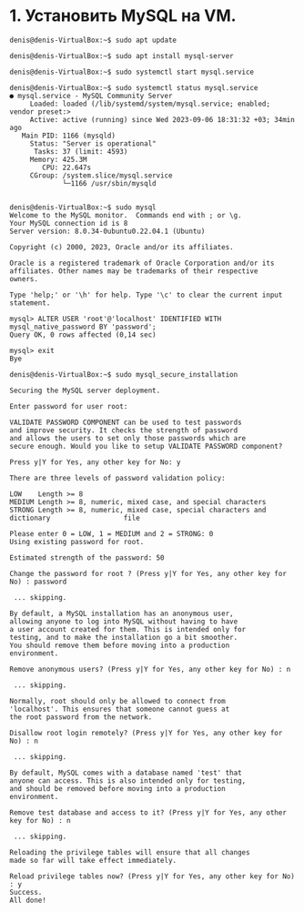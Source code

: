 <!-- Дедлайн: 14/09/2023

1. Установить MySQL на VM.
2. (**) Настроить Multi-Primary репликацию для MySQL на 2 VM согласно инструкции.
3. Создать схему БД clinic и наполнить её данными используя скрипты из https://github.com/tms-dos17-onl/_sandbox/tree/main/lecture18/mysql/initdb.d/data.
4. Создать бэкап базы данных clinic.
5. Написать следующие SQL запросы:
- Вывести всех врачей, работающих в терапевтическом отделении.
- Вывести в каких отделениях побывал каждый пациент.
- Обновить дату приёма для пациента Ивана Иванова на 2022-02-09.
- Удалить врача Андрея Быкова и все его приёмы.
- Добавить нового врача Фила Ричардса и новую пациентку Василису Васильеву и записать её к Филу Ричардсу на приём на 2022-02-14.
6. Восстановить базу данных clinic из бэкапа и проверить, что данные соответствуют состоянию базы данных до внесенных в предыдущем задании изменений.
7. Установить MongoDB
8. Создать БД clinic и наполнить её данными используя скрипты из https://github.com/tms-dos17-onl/_sandbox/tree/main/lecture18/mongo/initdb.d.
9. Написать выборочно 3 запроса из задания 4 для MongoDB используя mongosh команды.

** не обязательны к выполнению. Задачи на интерес -->

# 1. Установить MySQL на VM.
```
denis@denis-VirtualBox:~$ sudo apt update

denis@denis-VirtualBox:~$ sudo apt install mysql-server

denis@denis-VirtualBox:~$ sudo systemctl start mysql.service

denis@denis-VirtualBox:~$ sudo systemctl status mysql.service
● mysql.service - MySQL Community Server
     Loaded: loaded (/lib/systemd/system/mysql.service; enabled; vendor preset:>
     Active: active (running) since Wed 2023-09-06 18:31:32 +03; 34min ago
   Main PID: 1166 (mysqld)
     Status: "Server is operational"
      Tasks: 37 (limit: 4593)
     Memory: 425.3M
        CPU: 22.647s
     CGroup: /system.slice/mysql.service
             └─1166 /usr/sbin/mysqld


denis@denis-VirtualBox:~$ sudo mysql
Welcome to the MySQL monitor.  Commands end with ; or \g.
Your MySQL connection id is 8
Server version: 8.0.34-0ubuntu0.22.04.1 (Ubuntu)

Copyright (c) 2000, 2023, Oracle and/or its affiliates.

Oracle is a registered trademark of Oracle Corporation and/or its
affiliates. Other names may be trademarks of their respective
owners.

Type 'help;' or '\h' for help. Type '\c' to clear the current input statement.

mysql> ALTER USER 'root'@'localhost' IDENTIFIED WITH mysql_native_password BY 'password';
Query OK, 0 rows affected (0,14 sec)

mysql> exit
Bye
```
```
denis@denis-VirtualBox:~$ sudo mysql_secure_installation

Securing the MySQL server deployment.

Enter password for user root: 

VALIDATE PASSWORD COMPONENT can be used to test passwords
and improve security. It checks the strength of password
and allows the users to set only those passwords which are
secure enough. Would you like to setup VALIDATE PASSWORD component?

Press y|Y for Yes, any other key for No: y

There are three levels of password validation policy:

LOW    Length >= 8
MEDIUM Length >= 8, numeric, mixed case, and special characters
STRONG Length >= 8, numeric, mixed case, special characters and dictionary                  file

Please enter 0 = LOW, 1 = MEDIUM and 2 = STRONG: 0
Using existing password for root.

Estimated strength of the password: 50 

Change the password for root ? (Press y|Y for Yes, any other key for No) : password

 ... skipping.

By default, a MySQL installation has an anonymous user,
allowing anyone to log into MySQL without having to have
a user account created for them. This is intended only for
testing, and to make the installation go a bit smoother.
You should remove them before moving into a production
environment.

Remove anonymous users? (Press y|Y for Yes, any other key for No) : n

 ... skipping.

Normally, root should only be allowed to connect from
'localhost'. This ensures that someone cannot guess at
the root password from the network.

Disallow root login remotely? (Press y|Y for Yes, any other key for No) : n

 ... skipping.

By default, MySQL comes with a database named 'test' that
anyone can access. This is also intended only for testing,
and should be removed before moving into a production
environment.

Remove test database and access to it? (Press y|Y for Yes, any other key for No) : n

 ... skipping.

Reloading the privilege tables will ensure that all changes
made so far will take effect immediately.

Reload privilege tables now? (Press y|Y for Yes, any other key for No) : y
Success.
All done! 
```